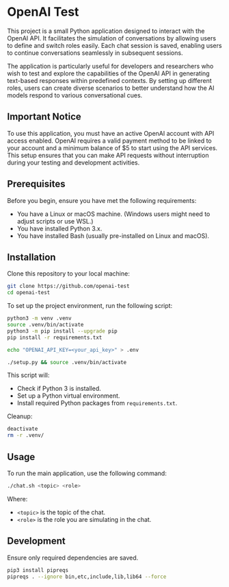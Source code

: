 # OpenAI Test

This project is a small Python application designed to interact with the OpenAI API. It facilitates the simulation of conversations by allowing users to define and switch roles easily. Each chat session is saved, enabling users to continue conversations seamlessly in subsequent sessions.

The application is particularly useful for developers and researchers who wish to test and explore the capabilities of the OpenAI API in generating text-based responses within predefined contexts. By setting up different roles, users can create diverse scenarios to better understand how the AI models respond to various conversational cues.

## Important Notice

To use this application, you must have an active OpenAI account with API access enabled. OpenAI requires a valid payment method to be linked to your account and a minimum balance of $5 to start using the API services. This setup ensures that you can make API requests without interruption during your testing and development activities.

## Prerequisites

Before you begin, ensure you have met the following requirements:

- You have a Linux or macOS machine. (Windows users might need to adjust scripts or use WSL.)
- You have installed Python 3.x.
- You have installed Bash (usually pre-installed on Linux and macOS).

## Installation

Clone this repository to your local machine:

```bash
git clone https://github.com/openai-test
cd openai-test
```

To set up the project environment, run the following script:

```bash
python3 -m venv .venv
source .venv/bin/activate
python3 -m pip install --upgrade pip
pip install -r requirements.txt

echo "OPENAI_API_KEY=<your_api_key>" > .env
```

```bash
./setup.py && source .venv/bin/activate
```

This script will:

- Check if Python 3 is installed.
- Set up a Python virtual environment.
- Install required Python packages from `requirements.txt`.

Cleanup:

```bash
deactivate
rm -r .venv/
```

## Usage

To run the main application, use the following command:

```bash
./chat.sh <topic> <role>
```

Where:

- `<topic>` is the topic of the chat.
- `<role>` is the role you are simulating in the chat.

## Development

Ensure only required dependencies are saved.

```bash
pip3 install pipreqs
pipreqs . --ignore bin,etc,include,lib,lib64 --force
```
